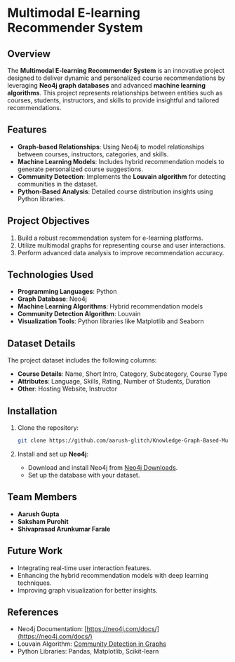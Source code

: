 # Multimodal E-learning Recommender System

## Overview  
The **Multimodal E-learning Recommender System** is an innovative project designed to deliver dynamic and personalized course recommendations by leveraging **Neo4j graph databases** and advanced **machine learning algorithms**. This project represents relationships between entities such as courses, students, instructors, and skills to provide insightful and tailored recommendations.

## Features  
- **Graph-based Relationships**: Using Neo4j to model relationships between courses, instructors, categories, and skills.  
- **Machine Learning Models**: Includes hybrid recommendation models to generate personalized course suggestions.  
- **Community Detection**: Implements the **Louvain algorithm** for detecting communities in the dataset.  
- **Python-Based Analysis**: Detailed course distribution insights using Python libraries.  

## Project Objectives  
1. Build a robust recommendation system for e-learning platforms.  
2. Utilize multimodal graphs for representing course and user interactions.  
3. Perform advanced data analysis to improve recommendation accuracy.  

## Technologies Used  
- **Programming Languages**: Python  
- **Graph Database**: Neo4j  
- **Machine Learning Algorithms**: Hybrid recommendation models  
- **Community Detection Algorithm**: Louvain  
- **Visualization Tools**: Python libraries like Matplotlib and Seaborn  

## Dataset Details  
The project dataset includes the following columns:  
- **Course Details**: Name, Short Intro, Category, Subcategory, Course Type  
- **Attributes**: Language, Skills, Rating, Number of Students, Duration  
- **Other**: Hosting Website, Instructor  

## Installation  

1. Clone the repository:  
   ```bash
   git clone https://github.com/aarush-glitch/Knowledge-Graph-Based-Multimodal-E-Learning-Recommender-System.git
   ```  

2. Install and set up **Neo4j**:  
   - Download and install Neo4j from [Neo4j Downloads](https://neo4j.com/download/).  
   - Set up the database with your dataset.  


## Team Members  
- **Aarush Gupta**  
- **Saksham Purohit**  
- **Shivaprasad Arunkumar Farale**  

## Future Work  
- Integrating real-time user interaction features.  
- Enhancing the hybrid recommendation models with deep learning techniques.  
- Improving graph visualization for better insights.  

## References  
- Neo4j Documentation: [https://neo4j.com/docs/](https://neo4j.com/docs/)  
- Louvain Algorithm: [Community Detection in Graphs](https://arxiv.org/abs/0803.0476)  
- Python Libraries: Pandas, Matplotlib, Scikit-learn  
